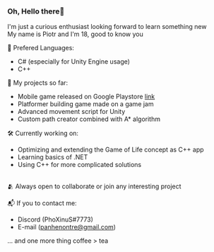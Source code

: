 ### Oh, Hello there👋
I'm just a curious enthusiast looking forward to learn something new  
My name is Piotr and I'm 18, good to know you  
  
💬 Prefered Languages:  
- C# (especially for Unity Engine usage)  
- C++  

📖 My projects so far:  
- Mobile game released on Google Playstore [link](https://play.google.com/store/apps/details?id=com.PXStudios.BounceUp)  
- Platformer building game made on a game jam  
- Advanced movement script for Unity  
- Custom path creator combined with A* algorithm  
  
🛠️ Currently working on:  
- Optimizing and extending the Game of Life concept as C++ app  
- Learning basics of .NET  
- Using C++ for more complicated solutions  
  
 <br/>
🫂 Always open to collaborate or join any interesting project  

  
📬 If you to contact me:  
- Discord (PhoXinuS#7773)  
- E-mail (panhenontre@gmail.com)  

... and one more thing
coffee > tea
